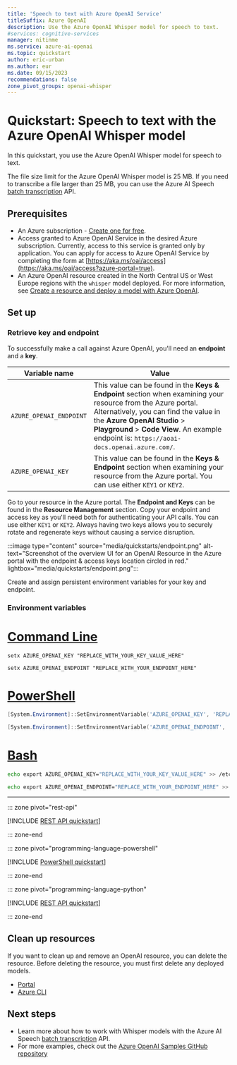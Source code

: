 ```yaml
---
title: 'Speech to text with Azure OpenAI Service'
titleSuffix: Azure OpenAI
description: Use the Azure OpenAI Whisper model for speech to text.
#services: cognitive-services
manager: nitinme
ms.service: azure-ai-openai
ms.topic: quickstart
author: eric-urban
ms.author: eur
ms.date: 09/15/2023
recommendations: false
zone_pivot_groups: openai-whisper
---
```


# Quickstart: Speech to text with the Azure OpenAI Whisper model

In this quickstart, you use the Azure OpenAI Whisper model for speech to text. 

The file size limit for the Azure OpenAI Whisper model is 25 MB. If you need to transcribe a file larger than 25 MB, you can use the Azure AI Speech [batch transcription](../speech-service/batch-transcription-create.md#use-a-whisper-model) API.

## Prerequisites

- An Azure subscription - [Create one for free](https://azure.microsoft.com/free/cognitive-services?azure-portal=true).
- Access granted to Azure OpenAI Service in the desired Azure subscription.
    Currently, access to this service is granted only by application. You can apply for access to Azure OpenAI Service by completing the form at [https://aka.ms/oai/access](https://aka.ms/oai/access?azure-portal=true).
- An Azure OpenAI resource created in the North Central US or West Europe regions with the `whisper` model deployed. For more information, see [Create a resource and deploy a model with Azure OpenAI](how-to/create-resource.md).

## Set up

### Retrieve key and endpoint

To successfully make a call against Azure OpenAI, you'll need an **endpoint** and a **key**.

|Variable name | Value |
|--------------------------|-------------|
| `AZURE_OPENAI_ENDPOINT`               | This value can be found in the **Keys & Endpoint** section when examining your resource from the Azure portal. Alternatively, you can find the value in the **Azure OpenAI Studio** > **Playground** > **Code View**. An example endpoint is: `https://aoai-docs.openai.azure.com/`.|
| `AZURE_OPENAI_KEY` | This value can be found in the **Keys & Endpoint** section when examining your resource from the Azure portal. You can use either `KEY1` or `KEY2`.|

Go to your resource in the Azure portal. The **Endpoint and Keys** can be found in the **Resource Management** section. Copy your endpoint and access key as you'll need both for authenticating your API calls. You can use either `KEY1` or `KEY2`. Always having two keys allows you to securely rotate and regenerate keys without causing a service disruption.

:::image type="content" source="media/quickstarts/endpoint.png" alt-text="Screenshot of the overview UI for an OpenAI Resource in the Azure portal with the endpoint & access keys location circled in red." lightbox="media/quickstarts/endpoint.png":::

Create and assign persistent environment variables for your key and endpoint.

### Environment variables

# [Command Line](#tab/command-line)

```CMD
setx AZURE_OPENAI_KEY "REPLACE_WITH_YOUR_KEY_VALUE_HERE" 
```

```CMD
setx AZURE_OPENAI_ENDPOINT "REPLACE_WITH_YOUR_ENDPOINT_HERE" 
```

# [PowerShell](#tab/powershell)

```powershell
[System.Environment]::SetEnvironmentVariable('AZURE_OPENAI_KEY', 'REPLACE_WITH_YOUR_KEY_VALUE_HERE', 'User')
```

```powershell
[System.Environment]::SetEnvironmentVariable('AZURE_OPENAI_ENDPOINT', 'REPLACE_WITH_YOUR_ENDPOINT_HERE', 'User')
```

# [Bash](#tab/bash)

```Bash
echo export AZURE_OPENAI_KEY="REPLACE_WITH_YOUR_KEY_VALUE_HERE" >> /etc/environment && source /etc/environment
```

```Bash
echo export AZURE_OPENAI_ENDPOINT="REPLACE_WITH_YOUR_ENDPOINT_HERE" >> /etc/environment && source /etc/environment
```
---


::: zone pivot="rest-api"

[!INCLUDE [REST API quickstart](includes/whisper-rest.md)]

::: zone-end

::: zone pivot="programming-language-powershell"

[!INCLUDE [PowerShell quickstart](includes/whisper-powershell.md)]

::: zone-end

::: zone pivot="programming-language-python"

[!INCLUDE [REST API quickstart](includes/whisper-python.md)]

::: zone-end

## Clean up resources

If you want to clean up and remove an OpenAI resource, you can delete the resource. Before deleting the resource, you must first delete any deployed models.

- [Portal](../multi-service-resource.md?pivots=azportal#clean-up-resources)
- [Azure CLI](../multi-service-resource.md?pivots=azcli#clean-up-resources)

## Next steps

* Learn more about how to work with Whisper models with the Azure AI Speech [batch transcription](../speech-service/batch-transcription-create.md) API.
* For more examples, check out the [Azure OpenAI Samples GitHub repository](https://aka.ms/AOAICodeSamples)
